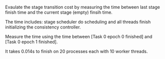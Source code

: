 Evaulate the stage transition cost by measuring the time between last stage finish time
and the current stage (empty) finsih time.

The time includes: stage scheduler do scheduling and all threads finish initializing the consistency controller.

Measure the time using the time between [Task 0 epoch 0 finished] and [Task 0 epoch 1 finished].

It takes 0.014s to finish on 20 processes each with 10 worker threads.

